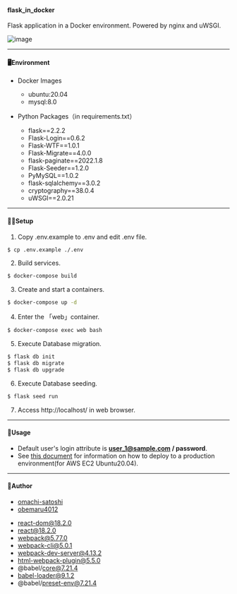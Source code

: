 #### flask_in_docker

Flask application in a Docker environment.
Powered by nginx and uWSGI.

![image](https://user-images.githubusercontent.com/88951380/206355413-a1a78de5-d3e5-462d-a174-7ed073af836a.png)

---

#### 🖥Environment

- Docker Images

  - ubuntu:20.04
  - mysql:8.0

- Python Packages（in requirements.txt）
  - flask==2.2.2
  - Flask-Login==0.6.2
  - Flask-WTF==1.0.1
  - Flask-Migrate==4.0.0
  - flask-paginate==2022.1.8
  - Flask-Seeder==1.2.0
  - PyMySQL==1.0.2
  - flask-sqlalchemy==3.0.2
  - cryptography==38.0.4
  - uWSGI==2.0.21

---

#### 👩‍💻Setup

1. Copy .env.example to .env and edit .env file.

```bash
$ cp .env.example ./.env
```

2. Build services.

```bash
$ docker-compose build
```

3. Create and start a containers.

```bash
$ docker-compose up -d
```

4. Enter the 「web」container.

```bash
$ docker-compose exec web bash
```

5. Execute Database migration.

```bash
$ flask db init
$ flask db migrate
$ flask db upgrade
```

6. Execute Database seeding.

```bash
$ flask seed run
```

7. Access http://localhost/ in web browser.

---

#### 🧰Usage

- Default user's login attribute is <b>user_1@sample.com / password</b>.
- See [this document](https://github.com/DreamPandaWorks/flask_in_docker/blob/main/how_to_deploy.md) for information on how to deploy to a production environment(for AWS EC2 Ubuntu20.04).

---

#### 📝Author

- [omachi-satoshi](https://github.com/omachi-satoshi)
- [obemaru4012](https://github.com/obemaru4012)

* react-dom@18.2.0
* react@18.2.0
* webpack@5.77.0
* webpack-cli@5.0.1
* webpack-dev-server@4.13.2
* html-webpack-plugin@5.5.0
* @babel/core@7.21.4
* babel-loader@9.1.2
* @babel/preset-env@7.21.4
